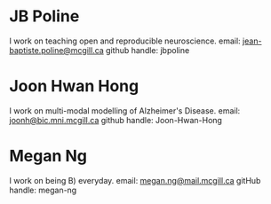 # JB Poline
I work on teaching open and reproducible neuroscience.
email: jean-baptiste.poline@mcgill.ca
github handle: jbpoline

# Joon Hwan Hong
I work on multi-modal modelling of Alzheimer's Disease.
email: joonh@bic.mni.mcgill.ca
github handle: Joon-Hwan-Hong


# Megan Ng
I work on being B) everyday.
email: megan.ng@mail.mcgill.ca
gitHub handle: megan-ng